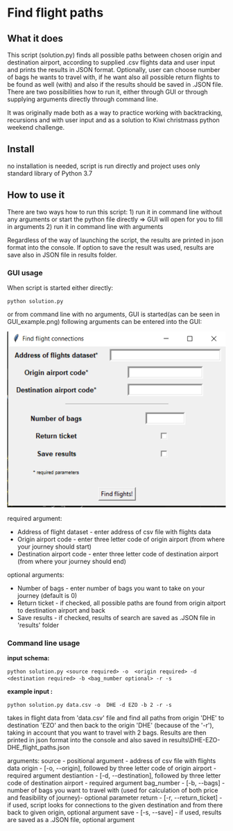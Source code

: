 # Find flight paths

## What it does
This script (solution.py) finds all possible paths between chosen origin and destination airport, according to supplied .csv flights data and user input and prints the results in JSON format. Optionally, user can choose number of bags he wants to travel with, if he want also all possible return flights to be found as well (with) and also if the results should be saved in .JSON file. There are two possibilities how to run it, either through GUI or through supplying arguments directly through command line.

It was originally made both as a way to practice working with backtracking, recursions and with user input and as a solution to Kiwi christmass python weekend challenge.

## Install
no installation is needed, script is run directly and project uses only standard library of Python 3.7

## How to use it
There are two ways how to run this script:
    1) run it in command line without any arguments or start the python
     file directly => GUI will open for you to fill in arguments
    2) run it in command line with arguments 

Regardless of the way of launching the script, the results are printed in json format into the console.
If option to save the result was used, results are save also in JSON file in results folder.

### GUI usage
When script is started either directly:
```
python solution.py
```

or from command line with no arguments, GUI is started(as can be seen in GUI_example.png)
following arguments can be entered into the GUI:

![GUI example](/GUI_example.PNG)

required argument:
 - Address of flight dataset - enter address of csv file with flights data
 - Origin airport code - enter three letter code of origin airport (from where your journey should start)
 - Destination airport code - enter three letter code of destination airport (from where your journey should end)

optional arguments:
 - Number of bags - enter number of bags you want to take on your journey (default is 0)
 - Return ticket - if checked, all possible paths are found from origin aitport to destination airport and back
 - Save results - if checked, results of search are saved as .JSON file in 'results' folder

### Command line usage
**input schema:**
```
python solution.py <source required> -o  <origin required> -d <destination required> -b <bag_number optional> -r -s
```
**example input :**
```
python solution.py data.csv -o  DHE -d EZO -b 2 -r -s
```

takes in flight data from 'data.csv' file and find all paths from origin 'DHE' to destination 'EZO' and then back to the origin
'DHE' (because of the '-r'), taking in account that you want to travel with 2 bags. Results are then printed in json format
into the console and also saved  in  results\DHE-EZO-DHE_flight_paths.json

arguments:
source - positional argument - address of csv file with flights data
origin - [-o, --origin], followed by three letter code of origin airport - required argument
destiantion - [-d, --destination], followed by three letter code of destination airport - required argument
bag_number - [-b, --bags] - number of bags you want to travel with (used for calculation of both price and feasibility of journey)- optional parameter
return - [-r, --return_ticket] - if used, script looks for connections to the given destination and from there back to given origin, optional argument
save - [-s, --save] - if used, results are saved as a .JSON file, optional argument